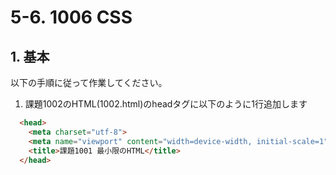 # 5-6. 1006 CSS

## 1. 基本
以下の手順に従って作業してください。
1. 課題1002のHTML(1002.html)のheadタグに以下のように1行追加します

```html
  <head>
    <meta charset="utf-8">
    <meta name="viewport" content="width=device-width, initial-scale=1">
    <title>課題1001 最小限のHTML</title>
  </head>
```